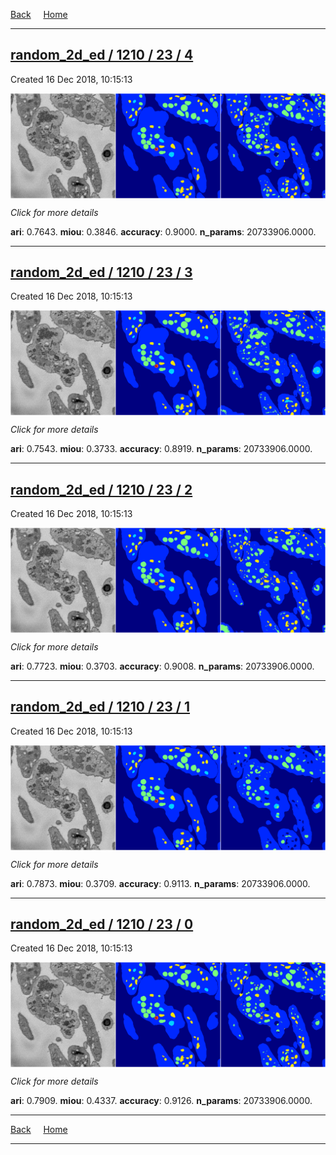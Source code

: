 
[Back](..)&nbsp;&nbsp;&nbsp;&nbsp;&nbsp;[Home](https://leapmanlab.github.io/snapshots)

---

<div class="summary"><a href="4"><h2>random_2d_ed / 1210 / 23 / 4</h2></a><p>Created 16 Dec 2018, 10:15:13
</p><a href="4"><img src="4/media/summary.png" align="center"></a><p>
<i>Click for more details</i>
</p></div>

**ari**: 0.7643. **miou**: 0.3846. **accuracy**: 0.9000. **n_params**: 20733906.0000. 

---

<div class="summary"><a href="3"><h2>random_2d_ed / 1210 / 23 / 3</h2></a><p>Created 16 Dec 2018, 10:15:13
</p><a href="3"><img src="3/media/summary.png" align="center"></a><p>
<i>Click for more details</i>
</p></div>

**ari**: 0.7543. **miou**: 0.3733. **accuracy**: 0.8919. **n_params**: 20733906.0000. 

---

<div class="summary"><a href="2"><h2>random_2d_ed / 1210 / 23 / 2</h2></a><p>Created 16 Dec 2018, 10:15:13
</p><a href="2"><img src="2/media/summary.png" align="center"></a><p>
<i>Click for more details</i>
</p></div>

**ari**: 0.7723. **miou**: 0.3703. **accuracy**: 0.9008. **n_params**: 20733906.0000. 

---

<div class="summary"><a href="1"><h2>random_2d_ed / 1210 / 23 / 1</h2></a><p>Created 16 Dec 2018, 10:15:13
</p><a href="1"><img src="1/media/summary.png" align="center"></a><p>
<i>Click for more details</i>
</p></div>

**ari**: 0.7873. **miou**: 0.3709. **accuracy**: 0.9113. **n_params**: 20733906.0000. 

---

<div class="summary"><a href="0"><h2>random_2d_ed / 1210 / 23 / 0</h2></a><p>Created 16 Dec 2018, 10:15:13
</p><a href="0"><img src="0/media/summary.png" align="center"></a><p>
<i>Click for more details</i>
</p></div>

**ari**: 0.7909. **miou**: 0.4337. **accuracy**: 0.9126. **n_params**: 20733906.0000. 

---

[Back](..)&nbsp;&nbsp;&nbsp;&nbsp;&nbsp;[Home](https://leapmanlab.github.io/snapshots)

---